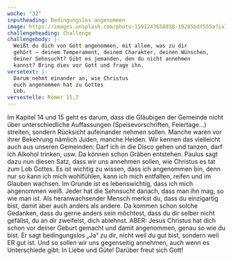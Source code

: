 ```yaml
---
woche: "32"
inputheading: Bedingungslos angenommen
image: https://images.unsplash.com/photo-1591243658858-10285bdf555a?ixlib=rb-1.2.1&ixid=eyJhcHBfaWQiOjEyMDd9&auto=format&fit=crop&w=1496&q=80
challengeheading: Challenge
challengebody: |-
  Weißt du dich von Gott angenommen, mit allem, was zu dir
  gehört – deinem Temperament, deinem Charakter, deinen Wünschen,
  deiner Sehnsucht? Gibt es jemanden, den du nicht annehmen
  kannst? Bring dies vor Gott und frage ihn.
versetext: |-
  Darum nehmt einander an, wie Christus
  euch angenommen hat zu Gottes
  Lob.
versestelle: Römer 15,7
---
```

Im Kapitel 14 und 15 geht es darum,
dass die Gläubigen der Gemeinde nicht
über unterschiedliche Auffassungen
(Speisevorschriften, Feiertage…) streiten,
sondern Rücksicht aufeinander nehmen
sollen. Manche waren vor ihrer Bekehrung
nämlich Juden, manche Heiden. Wir
kennen das vielleicht auch aus unseren
Gemeinden: Darf ich in die Disco gehen
und tanzen, darf ich Alkohol trinken,
usw. Da können schon Gräben entstehen.
Paulus sagt dazu nun diesen Satz, dass
wir uns annehmen sollen, wie Christus
es tat zum Lob Gottes.
Es ist wichtig zu wissen, dass ich angenommen
bin, denn nur so kann ich mich
wohlfühlen, kann ich mich entfalten,
reifen und im Glauben wachsen. Im
Grunde ist es lebenswichtig, dass ich
mich angenommen weiß. Jeder hat die
Sehnsucht danach, dass man ihn mag,
so wie man ist. Als heranwachsender
Mensch merkst du, dass du einzigartig
bist, damit aber auch anders als andere.
Da kommen schon solche Gedanken,
dass du gerne anders sein möchtest,
dass du dir selber nicht gefällst, du an
dir zweifelst, dich ablehnst. ABER: Jesus
Christus hat dich schon vor deiner
Geburt gemacht und damit angenommen,
genau so wie du bist. Er sagt
bedingungslos „Ja“ zu dir, nicht weil du
gut bist, sondern weil ER gut ist. Und so
sollen wir uns gegenseitig annehmen,
auch wenn es Unterschiede gibt: In Liebe
und Güte! Darüber freut sich Gott!
